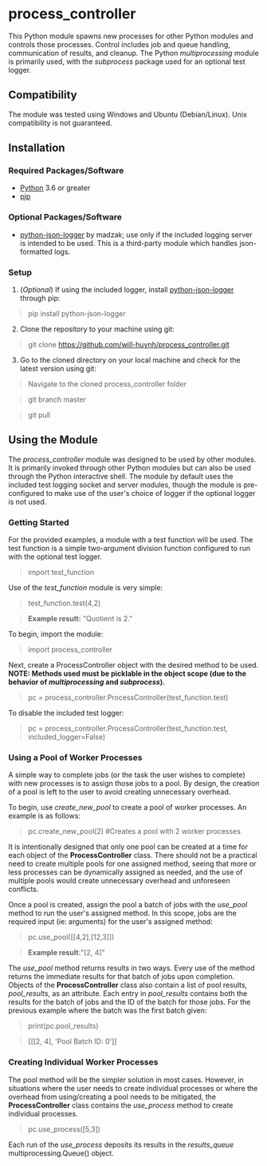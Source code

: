 # process_controller
This Python module spawns new processes for other Python modules and controls those processes. Control includes job and queue handling, communication of results, and cleanup.  The Python _multiprocessing_ module is primarily used, with the _subprocess_ package used for an optional test logger.

## Compatibility
The module was tested using Windows and Ubuntu (Debian/Linux). Unix compatibility is not guaranteed.

## Installation
### Required Packages/Software
* [Python](https://www.python.org/) 3.6 or greater
* [pip](https://www.python.org/)

### Optional Packages/Software
* [python-json-logger](https://github.com/madzak/python-json-logger) by madzak; use only if the included logging server is intended to be used. This is a third-party module which handles json-formatted logs.

### Setup
1. (_Optional_) If using the included logger, install [python-json-logger](https://github.com/madzak/python-json-logger) through pip:
> pip install python-json-logger

2. Clone the repository to your machine using git:
>git clone https://github.com/will-huynh/process_controller.git

3. Go to the cloned directory on your local machine and check for the latest version using git:
>Navigate to the cloned process_controller folder

>git branch master

>git pull

## Using the Module
The _process_controller_ module was designed to be used by other modules. It is primarily invoked through other Python modules but can also be used through the Python interactive shell. The module by default uses the included test logging socket and server modules, though the module is pre-configured to make use of the user's choice of logger if the optional logger is not used.

### Getting Started

For the provided examples, a module with a test function will be used. The test function is a simple two-argument division function configured to run with the optional test logger.
> import test_function

Use of the _test_function_ module is very simple:
> test_function.test(4,2)

> __Example result:__ "Quotient is 2."

To begin, import the module:
> import process_controller

Next, create a ProcessController object with the desired method to be used. __NOTE: Methods used must be picklable in the object scope (due to the behavior of _multiprocessing_ and _subprocess_).__
> pc = process_controller.ProcessController(test_function.test)

To disable the included test logger:
> pc = process_controller.ProcessController(test_function.test, included_logger=False)

### Using a Pool of Worker Processes

A simple way to complete jobs (or the task the user wishes to complete) with new processes is to assign those jobs to a pool. By design, the creation of a pool is left to the user to avoid creating unnecessary overhead.

To begin, use _create_new_pool_ to create a pool of worker processes. An example is as follows:
> pc.create_new_pool(2) #Creates a pool with 2 worker processes

It is intentionally designed that only one pool can be created at a time for each object of the __ProcessController__ class. There should not be a practical need to create multiple pools for one assigned method, seeing that more or less processes can be dynamically assigned as needed, and the use of multiple pools would create unnecessary overhead and unforeseen conflicts.

Once a pool is created, assign the pool a batch of jobs with the _use_pool_ method to run the user's assigned method. In this scope, jobs are the required input (ie: arguments) for the user's assigned method:
> pc.use_pool([[4,2],[12,3]])

>__Example result__:"[2, 4]"

The _use_pool_ method returns results in two ways. Every use of the method returns the immediate results for that batch of jobs upon completion. Objects of the __ProcessController__ class also contain a list of pool results, _pool_results_, as an attribute. Each entry in _pool_results_ contains both the results for the batch of jobs and the ID of the batch for those jobs. For the previous example where the batch was the first batch given:

>print(pc.pool_results)

>[[[2, 4], 'Pool Batch ID: 0']]

### Creating Individual Worker Processes

The pool method will be the simpler solution in most cases. However, in situations where the user needs to create individual processes or where the overhead from using/creating a pool needs to be mitigated, the __ProcessController__ class contains the _use_process_ method to create individual processes.

> pc.use_process([5,3])

Each run of the _use_process_ deposits its results in the _results_queue_ multiprocessing.Queue() object.
